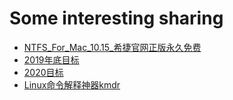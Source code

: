 # Some interesting sharing


- [NTFS_For_Mac_10.15_希捷官网正版永久免费](https://shimo.im/docs/rCqhYyVhdqXKj63j)
- [2019年底目标](https://shimo.im/docs/ypH9YvYXCktjvJq6)
- [2020目标](https://shimo.im/docs/ypH9YvYXCktjvJq6)
- [Linux命令解释神器kmdr](https://mp.weixin.qq.com/s/NYKYjKoNVi0dvarqrJXIJg)


